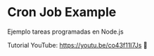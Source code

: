 # Cron Job Example

Ejemplo tareas programadas en Node.js

Tutorial YouTube: https://youtu.be/co43f11I7Js 🤪
